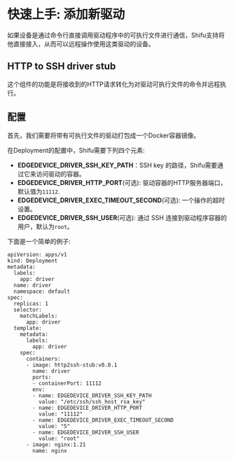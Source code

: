 # 快速上手: 添加新驱动
如果设备是通过命令行直接调用驱动程序中的可执行文件进行通信，Shifu支持将他直接接入，从而可以远程操作使用这类驱动的设备。

## HTTP to SSH driver stub
这个组件的功能是将接收到的HTTP请求转化为对驱动可执行文件的命令并远程执行。

## 配置
首先，我们需要将带有可执行文件的驱动打包成一个Docker容器镜像。

在Deployment的配置中，Shifu需要下列四个元素:
- **EDGEDEVICE_DRIVER_SSH_KEY_PATH**：SSH key 的路径，Shifu需要通过它来访问驱动的容器。
- **EDGEDEVICE_DRIVER_HTTP_PORT**(可选): 驱动容器的HTTP服务器端口，默认值为`11112`.
- **EDGEDEVICE_DRIVER_EXEC_TIMEOUT_SECOND**(可选): 一个操作的超时设置。
- **EDGEDEVICE_DRIVER_SSH_USER**(可选): 通过 SSH 连接到驱动程序容器的用户，默认为`root`。

下面是一个简单的例子:

```
apiVersion: apps/v1
kind: Deployment
metadata:
  labels:
    app: driver
  name: driver
  namespace: default
spec:
  replicas: 1
  selector:
    matchLabels:
      app: driver
  template:
    metadata:
      labels:
        app: driver
    spec:
      containers:
      - image: http2ssh-stub:v0.0.1
        name: driver
        ports:
        - containerPort: 11112
        env:
        - name: EDGEDEVICE_DRIVER_SSH_KEY_PATH
          value: "/etc/ssh/ssh_host_rsa_key"
        - name: EDGEDEVICE_DRIVER_HTTP_PORT
          value: "11112"
        - name: EDGEDEVICE_DRIVER_EXEC_TIMEOUT_SECOND
          value: "5"
        - name: EDGEDEVICE_DRIVER_SSH_USER
          value: "root"
      - image: nginx:1.21
        name: nginx
```
